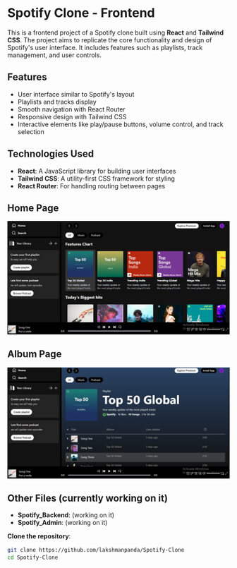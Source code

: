 # Spotify Clone - Frontend

This is a frontend project of a Spotify clone built using **React** and **Tailwind CSS**. The project aims to replicate the core functionality and design of Spotify's user interface. It includes features such as playlists, track management, and user controls.

## Features

- User interface similar to Spotify's layout
- Playlists and tracks display
- Smooth navigation with React Router
- Responsive design with Tailwind CSS
- Interactive elements like play/pause buttons, volume control, and track selection

## Technologies Used

- **React**: A JavaScript library for building user interfaces
- **Tailwind CSS**: A utility-first CSS framework for styling
- **React Router**: For handling routing between pages

## Home Page

![home page](spoti1.jpg)

## Album Page

![Album page](spoti2.jpg)


## Other Files (currently working on it)

- **Spotify_Backend**: (working on it)
- **Spotify_Admin**: (working on it)
  

**Clone the repository**:

   ```bash
   git clone https://github.com/lakshmanpanda/Spotify-Clone
   cd Spotify-Clone
